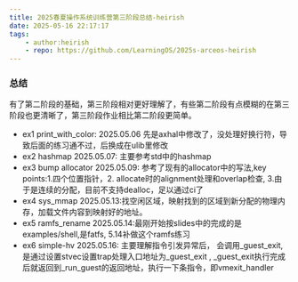 ```yaml
---
title: 2025春夏操作系统训练营第三阶段总结-heirish
date: 2025-05-16 22:17:17
tags:
    - author:heirish
    - repo: https://github.com/LearningOS/2025s-arceos-heirish
---
```


### 总结
有了第二阶段的基础，第三阶段相对更好理解了，有些第二阶段有点模糊的在第三阶段也更清晰了，第三阶段作业相比第二阶段更简单。
- ex1 print_with_color: 2025.05.06
   先是axhal中修改了，没处理好换行符，导致后面的练习通不过，后换成在ulib里修改
- ex2 hashmap 2025.05.07: 主要参考std中的hashmap
- ex3 bump allocator 2025.05.09: 参考了现有的allocator中的写法,key points:1.四个位置指针，2. allocate时的alignment处理和overlap检查, 3.由于是连续的分配，目前不支持dealloc，足以通过ci了
- ex4 sys_mmap 2025.05.13:找空闲区域，映射找到的区域到新分配的物理内存，加载文件内容到映射好的地址。
- ex5 ramfs_rename 2025.05.14:最刚开始按slides中的完成的是examples/shell,是fatfs, 5.14补做这个ramfs练习
- ex6 simple-hv 2025.05.16: 主要理解指令引发异常后， 会调用_guest_exit, 是通过设置stvec设置trap处理入口地址为_guest_exit , _guest_exit执行完成后就返回到_run_guest的返回地址，执行一下条指令，即vmexit_handler